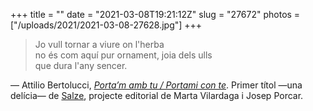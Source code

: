 +++
title = ""
date = "2021-03-08T19:21:12Z"
slug = "27672"
photos = ["/uploads/2021/2021-03-08-27628.jpg"]
+++

> Jo vull tornar a viure on l'herba  
> no és com aquí pur ornament, joia dels ulls  
> que dura l'any sencer.

— Attilio Bertolucci, [*Porta’m amb tu / Portami con te*](https://www.salze.cat/producte/portam-amb-tu-attilio-bertolucci/). Primer títol —una delícia— de [Salze](https://salze.cat), projecte editorial de Marta Vilardaga i Josep Porcar.

<img alt="" src="/uploads/2021/2021-03-08-27628.jpg">
